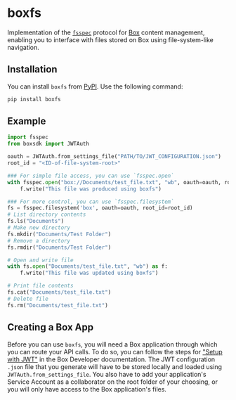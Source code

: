 # boxfs

Implementation of the [`fsspec`](https://filesystem-spec.readthedocs.io/en/latest/index.html) protocol for [Box](https://www.box.com/overview) content
management, enabling you to interface with files stored on Box using
file-system-like navigation.

## Installation

You can install `boxfs` from [PyPI](https://pypi.org/project/boxfs/). Use the following
command:

```bash
pip install boxfs
```

## Example

```python
import fsspec
from boxsdk import JWTAuth

oauth = JWTAuth.from_settings_file("PATH/TO/JWT_CONFIGURATION.json")
root_id = "<ID-of-file-system-root>"

### For simple file access, you can use `fsspec.open`
with fsspec.open("box://Documents/test_file.txt", "wb", oauth=oauth, root_id=root_id) as f:
    f.write("This file was produced using boxfs")

### For more control, you can use `fsspec.filesystem`
fs = fsspec.filesystem('box', oauth=oauth, root_id=root_id)
# List directory contents
fs.ls("Documents")
# Make new directory
fs.mkdir("Documents/Test Folder")
# Remove a directory
fs.rmdir("Documents/Test Folder")

# Open and write file
with fs.open("Documents/test_file.txt", "wb") as f:
    f.write("This file was updated using boxfs")

# Print file contents
fs.cat("Documents/test_file.txt")
# Delete file
fs.rm("Documents/test_file.txt")
```

## Creating a Box App

Before you can use `boxfs`, you will need a Box application through which you can route
your API calls. To do so, you can follow the steps for
["Setup with JWT"](https://developer.box.com/guides/authentication/jwt/jwt-setup/)
in the Box Developer documentation. The JWT configuration `.json` file that
you generate will have to be stored locally and loaded using
`JWTAuth.from_settings_file`. You also have to add your application's
Service Account as a collaborator on the root folder of your choosing, or
you will only have access to the Box application's files.
